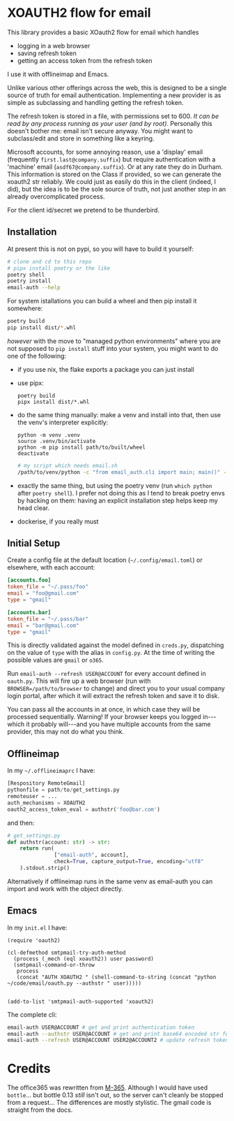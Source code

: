 # XOAUTH2 flow for email

This library provides a basic XOauth2 flow for email which handles

- logging in a web browser
- saving refresh token
- getting an access token from the refresh token

I use it with offlineimap and Emacs.

Unlike various other offerings across the web, this is designed to be a single
source of truth for email authentication. Implementing a new provider is as
simple as subclassing and handling getting the refresh token.

The refresh token is stored in a file, with permissions set to 600.  *It can be
read by any process running as your user (and by root)*.  Personally this
doesn't bother me: email isn't secure anyway.  You might want to subclass/edit
and store in something like a keyring.

Microsoft accounts, for some annoying reason, use a 'display' email (frequently
`first.last@company.suffix`) but require authentication with a 'machine' email
(`asdf67@company.suffix`). Or at any rate they do in Durham. This information is
stored on the Class if provided, so we can generate the xoauth2 str reliably. We
could just as easily do this in the client (indeed, I did), but the idea is to
be the sole source of truth, not just another step in an already overcomplicated
process.

For the client id/secret we pretend to be thunderbird.

## Installation

At present this is not on pypi, so you will have to build it yourself:
```bash
# clone and cd to this repo
# pipx install poetry or the like
poetry shell
poetry install
email-auth --help
```

For system istallations you can build a wheel and then pip install it somewhere:

```bash
poetry build
pip install dist/*.whl
```

*however* with the move to "managed python environments" where you are not
supposed to `pip install` stuff into your system, you might want to do one of
the following:

- if you use nix, the flake exports a package you can just install
- use pipx:
  ```shell
  poetry build
  pipx install dist/*.whl
  ```

- do the same thing manually: make a venv and install into that, then use the
  venv's interpreter explicitly:
  ```shell
  python -m venv .venv
  source .venv/bin/activate
  python -m pip install path/to/built/wheel
  deactivate
  ```
  ```bash
  # my script which needs email.sh
  /path/to/venv/python -c "from email_auth.cli import main; main()" --help
  ```
- exactly the same thing, but using the poetry venv (run `which python` after
  `poetry shell`). I prefer not doing this as I tend to break poetry envs by
  hacking on them: having an explicit installation step helps keep my head
  clear.
- dockerise, if you really must


## Initial Setup
Create a config file at the default location (`~/.config/email.toml`) or
elsewhere, with each account:

```toml
[accounts.foo]
token_file = "~/.pass/foo"
email = "foo@gmail.com"
type = "gmail"

[accounts.bar]
token_file = "~/.pass/bar"
email = "bar@gmail.com"
type = "gmail"
```

This is directly validated against the model defined in `creds.py`, dispatching
on the value of `type` with the alias in `config.py`. At the time of writing the
possible values are `gmail` or `o365`.

Run `email-auth --refresh USER@ACCOUNT` for every account defined in `oauth.py`.
This will fire up a web browser (run with `BROWSER=/path/to/browser` to change)
and direct you to your usual company login portal, after which it will extract
the refresh token and save it to disk.

You can pass all the accounts in at once, in which case they will be processed
sequentially.  Warning!  If your browser keeps you logged in---which it probably
will---and you have multiple accounts from the same provider, this may not do
what you think.

## Offlineimap

In my `~/.offlineimaprc` I have:

```python
[Respository RemoteGmail]
pythonfile = path/to/get_settings.py
remoteuser = ...
auth_mechanisms = XOAUTH2
oauth2_access_token_eval = authstr('foo@bar.com')
```

and then:

```python
# get_settings.py
def authstr(account: str) -> str:
    return run(
               ["email-auth", account],
               check=True, capture_output=True, encoding="utf8"
    ).stdout.strip()
```

Alternatively if offlineimap runs in the same venv as email-auth you can import
and work with the object directly.

## Emacs

In my `init.el` I have:

```elisp
(require 'oauth2)

(cl-defmethod smtpmail-try-auth-method
  (process (_mech (eql xoauth2)) user password)
  (smtpmail-command-or-throw
   process
   (concat "AUTH XOAUTH2 " (shell-command-to-string (concat "python ~/code/email/oauth.py --authstr " user)))))


(add-to-list 'smtpmail-auth-supported 'xoauth2)
```

The complete cli:

```bash
email-auth USER@ACCOUNT # get and print authentication token
email-auth --authstr USER@ACCOUNT # get and print base64 encoded str for xoauth2
email-auth --refresh USER@ACCOUNT USER2@ACCOUNT2 # update refresh token for user.
```

# Credits
The office365 was rewritten from [M-365](https://github.com/UvA-FNWI/M365-IMAP).
Although I would have used `bottle`... but bottle 0.13 *still* isn't out, so the
server can't cleanly be stopped from a request... The differences are mostly
stylistic. The gmail code is straight from the docs.
